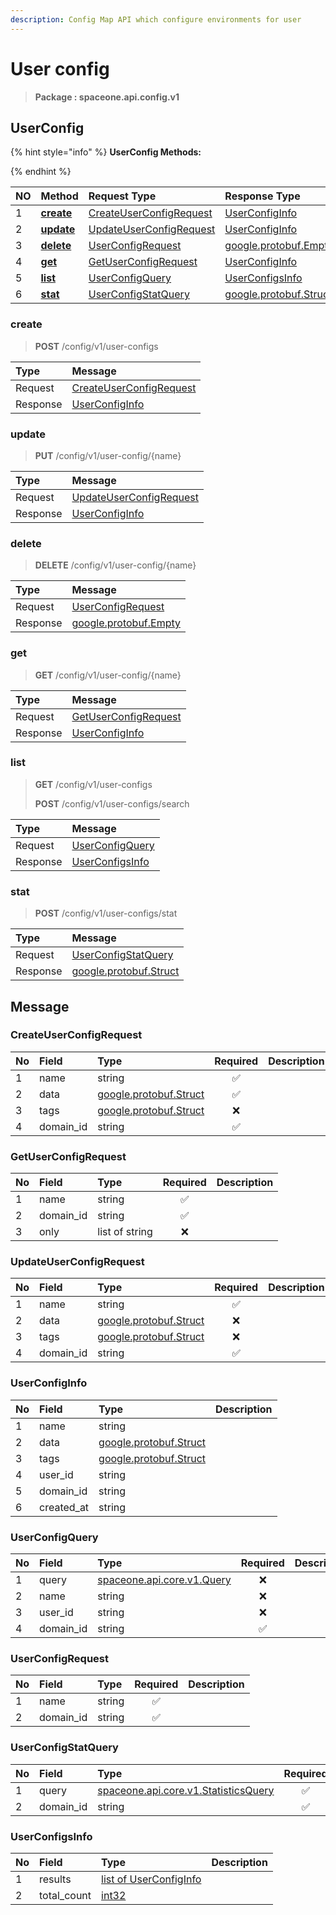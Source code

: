 ```yaml
---
description: Config Map API which configure environments for user
---
```

# User config

>  **Package : spaceone.api.config.v1**

## UserConfig

{% hint style="info" %}
**UserConfig Methods:**

{%  endhint %}


| NO |  Method | Request Type | Response Type | Description |
| :--- | :--- | :--- | :--- | :--- |
| 1 | [**create**](user-config.md#create)|   [CreateUserConfigRequest](user-config.md#createuserconfigrequest) |   [UserConfigInfo](user-config.md#userconfiginfo) |  |
| 2 | [**update**](user-config.md#update)|   [UpdateUserConfigRequest](user-config.md#updateuserconfigrequest) |   [UserConfigInfo](user-config.md#userconfiginfo) |  |
| 3 | [**delete**](user-config.md#delete)|   [UserConfigRequest](user-config.md#userconfigrequest) |  [google.protobuf.Empty](https://github.com/protocolbuffers/protobuf/blob/master/src/google/protobuf/empty.proto)|  |
| 4 | [**get**](user-config.md#get)|   [GetUserConfigRequest](user-config.md#getuserconfigrequest) |   [UserConfigInfo](user-config.md#userconfiginfo) |  |
| 5 | [**list**](user-config.md#list)|   [UserConfigQuery](user-config.md#userconfigquery) |   [UserConfigsInfo](user-config.md#userconfigsinfo) |  |
| 6 | [**stat**](user-config.md#stat)|   [UserConfigStatQuery](user-config.md#userconfigstatquery) |  [google.protobuf.Struct](https://github.com/protocolbuffers/protobuf/blob/master/src/google/protobuf/struct.proto)|  | 
 

 
### create
> **POST** /config/v1/user-configs
>


| Type | Message |
| :--- | :--- |
| Request | [CreateUserConfigRequest](user-config.md#createuserconfigrequest) |
| Response |  [UserConfigInfo](user-config.md#userconfiginfo)  |
 
 

 
### update
> **PUT** /config/v1/user-config/{name}
>


| Type | Message |
| :--- | :--- |
| Request | [UpdateUserConfigRequest](user-config.md#updateuserconfigrequest) |
| Response |  [UserConfigInfo](user-config.md#userconfiginfo)  |
 
 

 
### delete
> **DELETE** /config/v1/user-config/{name}
>


| Type | Message |
| :--- | :--- |
| Request | [UserConfigRequest](user-config.md#userconfigrequest) |
| Response | [google.protobuf.Empty](https://github.com/protocolbuffers/protobuf/blob/master/src/google/protobuf/empty.proto) |
 
 

 
### get
> **GET** /config/v1/user-config/{name}
>


| Type | Message |
| :--- | :--- |
| Request | [GetUserConfigRequest](user-config.md#getuserconfigrequest) |
| Response |  [UserConfigInfo](user-config.md#userconfiginfo)  |
 
 

 
### list
> **GET** /config/v1/user-configs
>
> **POST** /config/v1/user-configs/search



| Type | Message |
| :--- | :--- |
| Request | [UserConfigQuery](user-config.md#userconfigquery) |
| Response |  [UserConfigsInfo](user-config.md#userconfigsinfo)  |
 
 

 
### stat
> **POST** /config/v1/user-configs/stat
>


| Type | Message |
| :--- | :--- |
| Request | [UserConfigStatQuery](user-config.md#userconfigstatquery) |
| Response | [google.protobuf.Struct](https://github.com/protocolbuffers/protobuf/blob/master/src/google/protobuf/struct.proto) |


## 

## Message

### CreateUserConfigRequest
| No | Field | Type | Required | Description |
| :--- | :--- | :--- | :---: | :--- |
| 1 | name |string|✅| |
| 2 | data |[google.protobuf.Struct](https://github.com/protocolbuffers/protobuf/blob/master/src/google/protobuf/struct.proto)|✅| |
| 3 | tags |[google.protobuf.Struct](https://github.com/protocolbuffers/protobuf/blob/master/src/google/protobuf/struct.proto)|❌| |
| 4 | domain_id |string|✅| |

### GetUserConfigRequest
| No | Field | Type | Required | Description |
| :--- | :--- | :--- | :---: | :--- |
| 1 | name |string|✅| |
| 2 | domain_id |string|✅| |
| 3 | only |list of string|❌| |

### UpdateUserConfigRequest
| No | Field | Type | Required | Description |
| :--- | :--- | :--- | :---: | :--- |
| 1 | name |string|✅| |
| 2 | data |[google.protobuf.Struct](https://github.com/protocolbuffers/protobuf/blob/master/src/google/protobuf/struct.proto)|❌| |
| 3 | tags |[google.protobuf.Struct](https://github.com/protocolbuffers/protobuf/blob/master/src/google/protobuf/struct.proto)|❌| |
| 4 | domain_id |string|✅| |

### UserConfigInfo
| No | Field | Type |  Description |
| :--- | :--- | :--- | :--- |
| 1 | name |string | |
| 2 | data |[google.protobuf.Struct](https://github.com/protocolbuffers/protobuf/blob/master/src/google/protobuf/struct.proto) | |
| 3 | tags |[google.protobuf.Struct](https://github.com/protocolbuffers/protobuf/blob/master/src/google/protobuf/struct.proto) | |
| 4 | user_id |string | |
| 5 | domain_id |string | |
| 6 | created_at |string | |

### UserConfigQuery
| No | Field | Type | Required | Description |
| :--- | :--- | :--- | :---: | :--- |
| 1 | query |[spaceone.api.core.v1.Query](https://spaceone-dev.gitbook.io/api-reference/common-v1/search-query)|❌| |
| 2 | name |string|❌| |
| 3 | user_id |string|❌| |
| 4 | domain_id |string|✅| |

### UserConfigRequest
| No | Field | Type | Required | Description |
| :--- | :--- | :--- | :---: | :--- |
| 1 | name |string|✅| |
| 2 | domain_id |string|✅| |

### UserConfigStatQuery
| No | Field | Type | Required | Description |
| :--- | :--- | :--- | :---: | :--- |
| 1 | query |[spaceone.api.core.v1.StatisticsQuery](https://spaceone-dev.gitbook.io/api-reference/common-v1/statistics-query)|✅| |
| 2 | domain_id |string|✅| |

### UserConfigsInfo
| No | Field | Type |  Description |
| :--- | :--- | :--- | :--- |
| 1 | results |[list of UserConfigInfo](user-config.md#userconfiginfo) | |
| 2 | total_count |[int32](https://github.com/protocolbuffers/protobuf/blob/master/src/google/protobuf/type.proto) | |
